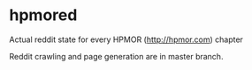 # hpmored
Actual reddit state for every HPMOR (http://hpmor.com) chapter

Reddit crawling and page generation are in master branch.
